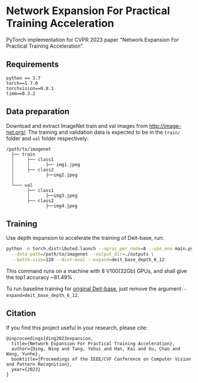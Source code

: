 
# Network Expansion For Practical Training Acceleration

PyTorch implementation for CVPR 2023 paper "Network Expansion For Practical Training Acceleration".


## Requirements

```
python == 3.7
torch==1.7.0
torchvision==0.8.1
timm==0.3.2
```

## Data preparation

Download and extract ImageNet train and val images from http://image-net.org/.
The training and validation data is expected to be in the `train/` folder and `val` folder respectively:

```
/path/to/imagenet
  ├── train
  │     ├── class1
  │     │      ├── img1.jpeg
  │     ├── class2
  │            ├──img2.jpeg
  │
  └─── val
        ├── class1
        │      ├──img3.jpeg
        ├── class2
               ├──img4.jpeg
```

## Training
Use depth expansion to accelerate the training of Deit-base, run:
```bash
python -m torch.distributed.launch --nproc_per_node=8 --use_env main.py \
  --data-path=/path/to/imagenet --output_dir=./outputs \
  --batch-size=128 --dist-eval --expand=deit_base_depth_6_12
```
This command runs on a machine with 8 V100(32Gb) GPUs, and shall give the top1 accuracy ~81.49% .

To run baseline training for [original Deit-base](https://github.com/facebookresearch/deit/blob/main/README_deit.md), just remove the argument```--expand=deit_base_depth_6_12```.

## Citation
If you find this project useful in your research, please cite:
```
@inproceedings{ding2023expansion,
  title={Network Expansion For Practical Training Acceleration},
  author={Ding, Ning and Tang, Yehui and Han, Kai and Xu, Chao and Wang, Yunhe},
  booktitle={Proceedings of the IEEE/CVF Conference on Computer Vision and Pattern Recognition},
  year={2023}
}
```